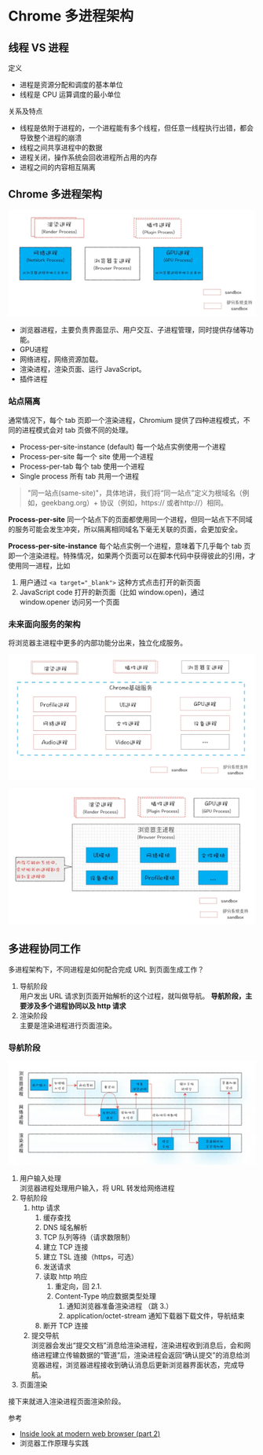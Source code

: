 # Chrome 多进程架构

## 线程 VS 进程

定义

- 进程是资源分配和调度的基本单位
- 线程是 CPU 运算调度的最小单位

关系及特点

- 线程是依附于进程的，一个进程能有多个线程，但任意一线程执行出错，都会导致整个进程的崩溃
- 线程之间共享进程中的数据
- 进程关闭，操作系统会回收进程所占用的内存
- 进程之间的内容相互隔离

## Chrome 多进程架构

![图 10](images/77a95ee1daecd5a8f856a67ef018eaedc6ddd42f36a1b9afe7f907341f4ee984.png)  

- 浏览器进程，主要负责界面显示、用户交互、子进程管理，同时提供存储等功能。
- GPU进程 
- 网络进程，网络资源加载。
- 渲染进程，渲染页面、运行 JavaScript。
- 插件进程 

### 站点隔离

通常情况下，每个 tab 页即一个渲染进程，Chromium 提供了四种进程模式，不同的进程模式会对 tab 页做不同的处理。

- Process-per-site-instance (default) 每一个站点实例使用一个进程
- Process-per-site 每一个 site 使用一个进程
- Process-per-tab 每个 tab 使用一个进程
- Single process 所有 tab 共用一个进程

> "同一站点(same-site)"，具体地讲，我们将“同一站点”定义为根域名（例如，geekbang.org）+ 协议（例如，https:// 或者http://）相同。

**Process-per-site** 同一个站点下的页面都使用同一个进程，但同一站点下不同域的服务可能会发生冲突，所以隔离相同域名下毫无关联的页面，会更加安全。

**Process-per-site-instance** 每个站点实例一个进程，意味着下几乎每个 tab 页即一个渲染进程。特殊情况，如果两个页面可以在脚本代码中获得彼此的引用，才使用同一进程，比如

1. 用户通过 `<a target="_blank">` 这种方式点击打开的新页面
2. JavaScript code 打开的新页面（比如 window.open)，通过 window.opener 访问另一个页面


### 未来面向服务的架构

将浏览器主进程中更多的内部功能分出来，独立化成服务。

![图 11](images/55d4ea2b3d3d922340c5b11c603730743f96bcae572796ea901dbb5046ea7c6d.png)  

![图 12](images/a5290636c7ca45028a89e4f44865979d39e9202905d38263af29e63075cd085d.png)  

## 多进程协同工作

多进程架构下，不同进程是如何配合完成 URL 到页面生成工作？

1. 导航阶段  
   用户发出 URL 请求到页面开始解析的这个过程，就叫做导航。
   **导航阶段，主要涉及多个进程协同以及 http 请求**
2. 渲染阶段  
   主要是渲染进程进行页面渲染。

### 导航阶段  

![图 13](images/570644fa5c7d55a4cd29eb698c30f482f40cdc78a10b47769141c245e10ab1d0.png)  

1. 用户输入处理  
   浏览器进程处理用户输入，将 URL 转发给网络进程
2. 导航阶段
   1. http 请求
      1. 缓存查找
      2. DNS 域名解析
      3. TCP 队列等待（请求数限制）
      4. 建立 TCP 连接
      5. 建立 TSL 连接（https，可选）
      6. 发送请求
      7. 读取 http 响应
         1. 重定向，回 2.1.
         2. Content-Type 响应数据类型处理
            1. 通知浏览器准备渲染进程 （跳 3.）
            2. application/octet-stream 通知下载器下载文件，导航结束
      8.  断开 TCP 连接
   2. 提交导航  
      浏览器会发出“提交文档”消息给渲染进程，渲染进程收到消息后，会和网络进程建立传输数据的“管道”后，渲染进程会返回“确认提交”的消息给浏览器进程，浏览器进程接收到确认消息后更新浏览器界面状态，完成导航。
3. 页面渲染

接下来就进入渲染进程页面渲染阶段。

参考
- [Inside look at modern web browser (part 2)](https://developers.google.com/web/updates/2018/09/inside-browser-part2#step_5_commit_navigation)
- 浏览器工作原理与实践